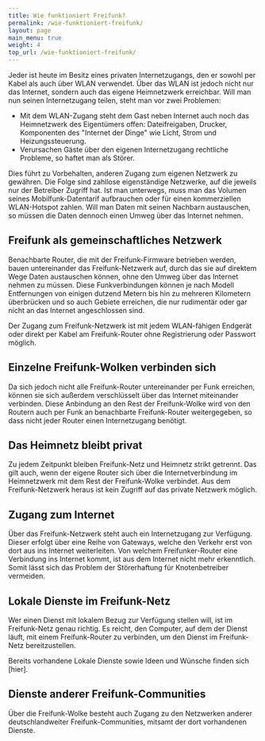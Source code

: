 ```yaml
---
title: Wie funktioniert Freifunk?
permalink: /wie-funktioniert-freifunk/
layout: page
main_menu: true
weight: 4
top_url: /wie-funktioniert-freifunk/
---
```


Jeder ist heute im Besitz eines privaten Internetzugangs, den er sowohl per Kabel als auch über WLAN verwendet. Über das WLAN ist jedoch nicht nur das Internet, sondern auch das eigene Heimnetzwerk erreichbar. Will man nun seinen Internetzugang teilen, steht man vor zwei Problemen:

* Mit dem WLAN-Zugang steht dem Gast neben Internet auch noch das Heimnetzwerk des Eigentümers offen: Dateifreigaben, Drucker, Komponenten des "Internet der Dinge" wie Licht, Strom und Heizungssteuerung.
* Verursachen Gäste über den eigenen Internetzugang rechtliche Probleme, so haftet man als Störer.

Dies führt zu Vorbehalten, anderen Zugang zum eigenen Netzwerk zu gewähren. Die Folge sind zahllose eigenständige Netzwerke, auf die jeweils nur der Betreiber Zugriff hat. Ist man unterwegs, muss man das Volumen seines Mobilfunk-Datentarif aufbrauchen oder für einen kommerziellen WLAN-Hotspot zahlen. Will man Daten mit seinen Nachbarn austauschen, so müssen die Daten dennoch einen Umweg über das Internet nehmen.


## Freifunk als gemeinschaftliches Netzwerk

Benachbarte Router, die mit der Freifunk-Firmware betrieben werden, bauen untereinander das Freifunk-Netzwerk auf, durch das sie auf direktem Wege Daten austauschen können, ohne den Umweg über das Internet nehmen zu müssen. Diese Funkverbindungen können je nach Modell Entfernungen von einigen dutzend Metern bis hin zu mehreren Kilometern überbrücken und so auch Gebiete erreichen, die nur rudimentär oder gar nicht an das Internet angeschlossen sind.

Der Zugang zum Freifunk-Netzwerk ist mit jedem WLAN-fähigen Endgerät oder direkt per Kabel am Freifunk-Router ohne Registrierung oder Passwort möglich.


## Einzelne Freifunk-Wolken verbinden sich

Da sich jedoch nicht alle Freifunk-Router untereinander per Funk erreichen, können sie sich außerdem verschlüsselt über das Internet miteinander verbinden. Diese Anbindung an den Rest der Freifunk-Wolke wird von den Routern auch per Funk an benachbarte Freifunk-Router weitergegeben, so dass nicht jeder Router einen Internetzugang benötigt.


## Das Heimnetz bleibt privat
Zu jedem Zeitpunkt bleiben Freifunk-Netz und Heimnetz strikt getrennt. Das gilt auch, wenn der eigene Router sich über die Internetverbindung im Heimnetzwerk mit dem Rest der Freifunk-Wolke verbindet. Aus dem Freifunk-Netzwerk heraus ist kein Zugriff auf das private Netzwerk möglich.


## Zugang zum Internet
Über das Freifunk-Netzwerk steht auch ein Internetzugang zur Verfügung. Dieser erfolgt über eine Reihe von Gateways, welche den Verkehr erst von dort aus ins Internet weiterleiten. Von welchem Freifunker-Router eine Verbindung ins Internet kommt, ist aus dem Internet nicht mehr erkenntlich. Somit lässt sich das Problem der Störerhaftung für Knotenbetreiber vermeiden.


## Lokale Dienste im Freifunk-Netz
Wer einen Dienst mit lokalem Bezug zur Verfügung stellen will, ist im Freifunk-Netz genau richtig. Es reicht, den Computer, auf dem der Dienst läuft, mit einem Freifunk-Router zu verbinden, um den Dienst im Freifunk-Netz bereitzustellen.

Bereits vorhandene Lokale Dienste sowie Ideen und Wünsche finden sich [hier].

## Dienste anderer Freifunk-Communities
Über die Freifunk-Wolke besteht auch Zugang zu den Netzwerken anderer deutschlandweiter Freifunk-Communities, mitsamt der dort vorhandenen Dienste.
